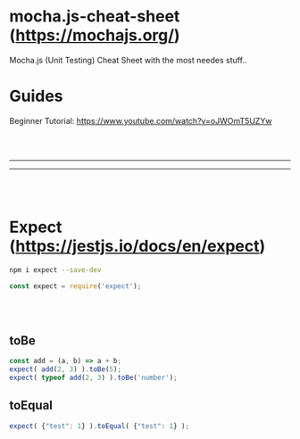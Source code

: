 # mocha.js-cheat-sheet (https://mochajs.org/)
Mocha.js (Unit Testing) Cheat Sheet with the most needes stuff..


# Guides
Beginner Tutorial: https://www.youtube.com/watch?v=oJWOmT5UZYw



<br />
<br />


 _____________________________________________________
 _____________________________________________________


<br />
<br />

# Expect (https://jestjs.io/docs/en/expect)
```bash
npm i expect --save-dev
```
```javascript
const expect = require('expect');
```

<br />
<br />

## toBe
```javascript
const add = (a, b) => a + b;
expect( add(2, 3) ).toBe(5);
expect( typeof add(2, 3) ).toBe('number');
```


## toEqual
```javascript
expect( {"test": 1} ).toEqual( {"test": 1} );
```

